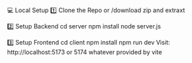 💻 Local Setup
1️⃣ Clone the Repo or /download zip and extraxt

2️⃣ Setup Backend
cd server
npm install
node server.js

3️⃣ Setup Frontend
cd client
npm install
npm run dev
Visit: http://localhost:5173 or 5174 whatever provided by vite
